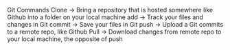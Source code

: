 Git Commands
Clone -> Bring a repository that is hosted somewhere like Github into a folder on your local machine
add -> Track your files and changes in Git
commit -> Save your files in Git
push -> Upload a Git commits to a remote repo, like Github
Pull -> Download changes from remote repo to your local machine, the opposite of push

